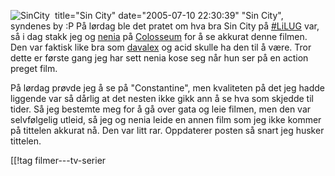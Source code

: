 title="Sin City"
date="2005-07-10 22:30:39"
<img src="http://pjatt.net/wp-content/SinCity.jpg" alt="SinCity" align="left" style="padding-right: 5px;"  />"Sin City", syndenes by :P På lørdag ble det pratet om hva bra Sin City på <a href="http://lilug.no/index.php?side=informasjon&informasjon=lilug">#LiLUG</a> var, så i dag stakk jeg og <a href="http://nenia.slaskdot.org" title="Verdens søteste jente :)">nenia</a> på <a href="http://www2.filmweb.no/oslokino/kinofakta/colosseum/">Colosseum</a> for å se akkurat denne filmen. Den var faktisk like bra som <a href="http://beltazore.net/">davalex</a> og acid skulle ha den til å være. Tror dette er første gang jeg har sett nenia kose seg når hun ser på en action preget film.

På lørdag prøvde jeg  å se på "Constantine", men kvaliteten på det jeg hadde liggende var så dårlig at det nesten ikke gikk ann å se hva som skjedde til tider. Så jeg bestemte meg for å gå over gata og leie filmen, men den var selvfølgelig utleid, så jeg og nenia leide en annen film som jeg ikke kommer på tittelen akkurat nå. Den var litt rar. Oppdaterer posten så snart jeg husker tittelen.

[[!tag  filmer---tv-serier
